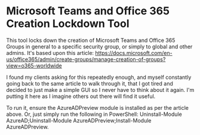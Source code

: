 ﻿Microsoft Teams  and Office 365 Creation Lockdown Tool
======================================================

This tool locks down the creation of Microsoft Teams and Office 365 Groups in general to a specific security group, or simply to global and other admins.  It's based upon this article: https://docs.microsoft.com/en-us/office365/admin/create-groups/manage-creation-of-groups?view=o365-worldwide

I found my clients asking for this repeatedly enough, and myself constantly going back to the same article to walk through it, that I got tired and decided to just make a simple GUI so I never have to think about it again.  I'm putting it here as I imagine others out there will find it useful.

To run it, ensure the AzureADPreview module is installed as per the article above.   Or, just simply run the following in PowerShell: Uninstall-Module AzureAD;Uninstall-Module AzureADPreview;Install-Module AzureADPreview.